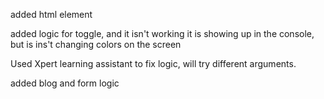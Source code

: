 added html element

added logic for toggle, and it isn't working
    it is showing up in the console, but is ins't changing colors on the screen

Used Xpert learning assistant to fix logic, will try different arguments. 

added blog and form logic